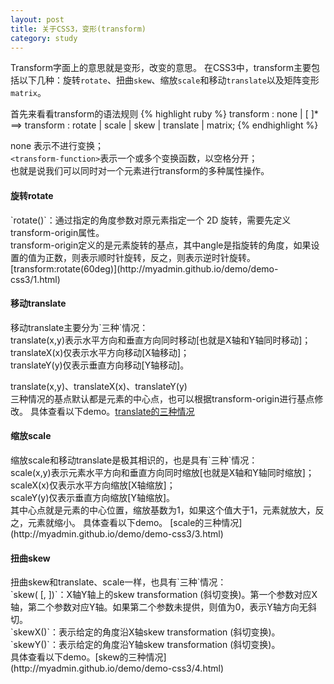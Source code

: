 ```yaml
---
layout: post
title: 关于CSS3，变形(transform)
category: study
---
```


Transform字面上的意思就是变形，改变的意思。
在CSS3中，transform主要包括以下几种：旋转`rotate`、扭曲`skew`、缩放`scale`和移动`translate`以及矩阵变形`matrix`。

首先来看看transform的语法规则
{% highlight ruby %}
	transform : none | <transform-function> [ <transform-function> ]*  
==> transform : rotate | scale | skew | translate | matrix;	
{% endhighlight %}

none 表示不进行变换；<br />
`<transform-function>`表示一个或多个变换函数，以空格分开；<br />
也就是说我们可以同时对一个元素进行transform的多种属性操作。<br />

<h4>旋转rotate</h4>
`rotate(<angle>)`：通过指定的角度参数对原元素指定一个 2D 旋转，需要先定义transform-origin属性。<br />
transform-origin定义的是元素旋转的基点，其中angle是指旋转的角度，如果设置的值为正数，则表示顺时针旋转，反之，则表示逆时针旋转。[transform:rotate(60deg)](http://myadmin.github.io/demo/demo-css3/1.html)

<h4>移动translate</h4>
移动translate主要分为`三种`情况：<br />
translate(x,y)表示水平方向和垂直方向同时移动[也就是X轴和Y轴同时移动]；<br />
translateX(x)仅表示水平方向移动[X轴移动]；<br />
translateY(y)仅表示垂直方向移动[Y轴移动]。

translate(x,y)、translateX(x)、translateY(y) <br />三种情况的基点默认都是元素的中心点，也可以根据transform-origin进行基点修改。
具体查看以下demo。[translate的三种情况](http://myadmin.github.io/demo/demo-css3/2.html)

<h4>缩放scale</h4>
缩放scale和移动translate是极其相识的，也是具有`三种`情况：<br />
scale(x,y)表示元素水平方向和垂直方向同时缩放[也就是X轴和Y轴同时缩放]；<br />
scaleX(x)仅表示水平方向缩放[X轴缩放]；<br />
scaleY(y)仅表示垂直方向缩放[Y轴缩放]。<br />
其中心点就是元素的中心位置，缩放基数为1，如果这个值大于1，元素就放大，反之，元素就缩小。
具体查看以下demo。 [scale的三种情况](http://myadmin.github.io/demo/demo-css3/3.html)

<h4>扭曲skew</h4>
扭曲skew和translate、scale一样，也具有`三种`情况：<br />
`skew(<angle> [, <angle>])`：X轴Y轴上的skew transformation (斜切变换)。第一个参数对应X轴，第二个参数对应Y轴。如果第二个参数未提供，则值为0，表示Y轴方向无斜切。<br />
`skewX(<angle>)`：表示给定的角度沿X轴skew transformation (斜切变换)。<br />
`skewY(<angle>)`：表示给定的角度沿Y轴skew transformation (斜切变换)。<br />
具体查看以下demo。[skew的三种情况](http://myadmin.github.io/demo/demo-css3/4.html)

